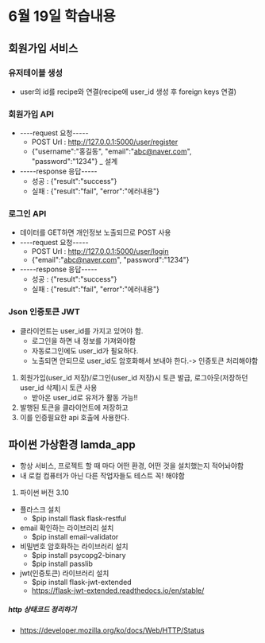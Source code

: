 # 6월 19일 학습내용

## 회원가입 서비스
### 유저테이블 생성
- user의 id를 recipe와 연결(recipe에 user_id 생성 후 foreign keys 연결)
### 회원가입 API
- ----request 요청-----
  - POST Url : http://127.0.0.1:5000/user/register
  - {"username":"홍길동", "email":"abc@naver.com", "password":"1234"} _ 설계
- -----response 응답----- 
  - 성공 : {"result":"success"}
  - 실패 : {"result":"fail", "error":"에러내용"}

### 로그인 API
- 데이터를 GET하면 개인정보 노출되므로 POST 사용
- ----request 요청-----
  - POST Url : http://127.0.0.1:5000/user/login
  - {"email":"abc@naver.com",
    "password":"1234"}
- -----response 응답----- 
  - 성공 : {"result":"success"}
  - 실패 : {"result":"fail", "error":"에러내용"}

### Json 인증토큰 JWT
- 클라이언트는 user_id를 가지고 있어야 함.
  - 로그인을 하면 내 정보를 가져와야함
  - 자동로그인에도 user_id가 필요하다.
  - 노출되면 안되므로 user_id도 암호화해서 보내야 한다.-> 인증토큰 처리해야함
1. 회원가입(user_id 저장)/로그인(user_id 저장)시 토큰 발급, 로그아웃(저장하던 user_id 삭제)시 토큰 사용
   - 받아온 user_id로 유저가 활동 가능!!
2. 발행된 토큰을 클라이언트에 저장하고
3. 이를 인증필요한 api 호출에 사용한다.


## 파이썬 가상환경 lamda_app 
- 항상 서비스, 프로젝트 할 때 마다 어떤 환경, 어떤 것을 설치했는지 적어놔야함
- 내 로컬 컴퓨터가 아닌 다른 작업자들도 테스트 꼭! 해야함

1. 파이썬 버전 3.10
- 플라스크 설치
  - $pip install flask flask-restful
- email 확인하는 라이브러리 설치
  - $pip install email-validator
- 비밀번호 암호화하는 라이브러리 설치
  - $pip install psycopg2-binary
  - $pip install passlib
- jwt(인증토큰) 라이브러리 설치
  - $pip install flask-jwt-extended
  - https://flask-jwt-extended.readthedocs.io/en/stable/


##### http 상태코드 정리하기
- https://developer.mozilla.org/ko/docs/Web/HTTP/Status